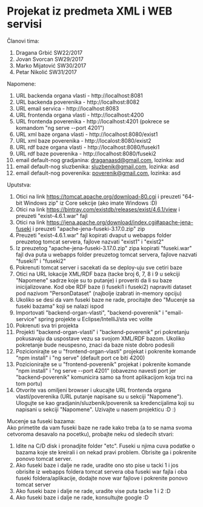 # Projekat iz predmeta XML i WEB servisi

Članovi tima:
1. Dragana Grbić SW22/2017
2. Jovan Svorcan SW29/2017
3. Marko Mijatović SW30/2017
4. Petar Nikolić SW31/2017

Napomene:
1. URL backenda organa vlasti - http://localhost:8081
2. URL backenda poverenika - http://localhost:8082
3. URL email servica - http://localhost:8083
4. URL frontenda organa vlasti - http://localhost:4200
5. URL frontenda poverenika - http://localhost:4201 (pokrece se komandom "ng serve --port 4201")
6. URL xml baze organa vlasti - http://localhost:8080/exist1
7. URL xml baze poverenika - http://localost:8080/exist2
8. URL rdf baze organa vlasti - http://localhost:8080/fuseki1
9. URL rdf baze poverenika - http://localhost:8080/fuseki2
10. email default-nog gradjanina: draganaasd@gmail.com, lozinka: asd
11. email default-nog sluzbenika: sluzbenik@gmail.com, lozinka: asd
12. email default-nog poverenika: poverenik@gmail.com, lozinka: asd

Uputstva:
1. Otici na link https://tomcat.apache.org/download-80.cgi i preuzeti "64-bit Windows zip" iz Core sekcije (ako imate Windows :D)
2. Otici na link https://bintray.com/existdb/releases/exist/4.6.1/view i preuzeti "exist-4.6.1.war" fajl
3. Otici na link https://jena.apache.org/download/index.cgi#apache-jena-fuseki i preuzeti "apache-jena-fuseki-3.17.0.zip" zip
4. Preuzeti "exist-4.6.1.war" fajl kopirati dvaput u webapps folder preuzetog tomcat servera, fajlove nazvati "exist1" i "exist2"
5. Iz preuzetog "apache-jena-fuseki-3.17.0.zip" zipa kopirati "fuseki.war" fajl dva puta u webapps folder preuzetog tomcat servera, fajlove nazvati "fuseki1" i "fuseki2"
6. Pokrenuti tomcat server i sacekati da se deploy-uju sve cetiri baze
7. Otici na URL lokacije XML/RDF baza (tacke broj 6, 7, 8 i 9 u sekciji "Napomene" sadrze koje su to putanje) i proveriti da li su baze inicijalizovane. Kod obe RDF baze (i fuseki1 i fuseki2) napraviti dataset pod nazivom "PersonDataset" (najbolje izabrati in-memory opciju)
8. Ukoliko se desi da vam fuseki baze ne rade, procitajte deo "Mucenje sa fuseki bazama" koji se nalazi ispod
9. Importovati "backend-organ-vlasti", "backend-poverenik" i "email-service" spring projekte u Eclipse/IntelliJ/sta vec volite
10. Pokrenuti sva tri projekta
11. Projekti "backend-organ-vlasti" i "backend-poverenik" pri pokretanju pokusavaju da uspostave vezu sa svojom XML/RDF bazom. Ukoliko pokretanje bude neuspesno, znaci da baze niste dobro podesili
12. Pozicionirajte se u "frontend-organ-vlasti" projekat i pokrenite komande "npm install" i "ng serve" (default port ce biti 4200)
13. Pozicionirajte se u "frontend-poverenik" projekat i pokrenite komande "npm install" i "ng serve --port 4201" (obavezno navesti port jer "backend-poverenik" komunicira samo sa front aplikacijom koja trci na tom portu)
14. Otvorite vas omiljeni browser i ukucajte URL frontenda organa vlasti/poverenika (URL putanje napisane su u sekciji "Napomene"). Ulogujte se kao gradjanin/sluzbenik/poverenik sa kredencijalima koji su napisani u sekciji "Napomene". Uzivajte u nasem projekticu :D :)

Mucenje sa fuseki bazama:<br/>
Ako primetite da vam fuseki baze ne rade kako treba (a to se nama svoma cetvoroma desavalo na pocetku), probajte neku od sledecih stvari:
1. Idite na C/D disk i pronadjite folder "etc". Fuseki u njima cuva podatke o bazama koje ste kreirali i on nekad pravi problem. Obrisite ga i pokrenite ponovo tomcat server. 
2. Ako fuseki baze i dalje ne rade, uradite ono sto pise u tacki 1 i jos obrisite iz webapps foldera tomcat servera oba fuseki war fajla i oba fuseki foldera/aplikacije, dodajte nove war fajlove i pokrenite ponovo tomcat server
3. Ako fuseki baze i dalje ne rade, uradite vise puta tacke 1 i 2 :D
4. Ako fuseki baze i dalje ne rade, konsultujte google :D
